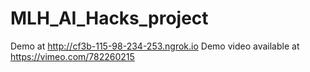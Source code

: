 # MLH_AI_Hacks_project

Demo at http://cf3b-115-98-234-253.ngrok.io
Demo video available at https://vimeo.com/782260215
